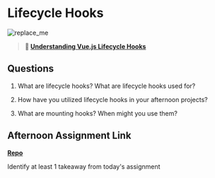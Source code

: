 # Lifecycle Hooks

![replace_me](https://codeworks.blob.core.windows.net/public/assets/img/illustrations/placeholder.svg)

> **📖 [Understanding Vue.js Lifecycle Hooks](https://codeworksacademy.com/fs-student-guide/resources/wk6/03-Vue-Lifecycle-Hooks)**

## Questions

1. What are lifecycle hooks? What are lifecycle hooks used for?

2. How have you utilized lifecycle hooks in your afternoon projects?

3. What are mounting hooks? When might you use them?

## Afternoon Assignment Link

**[Repo](https://github.com/pkrueger/<ASSIGNMENT_REPO>)**

Identify at least 1 takeaway from today's assignment
